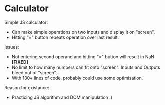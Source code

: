 # Calculator
Simple JS calculator: <br>
<ul>
  <li>Can make simple operations on two inputs and display it on "screen". <br>
  <li>Hitting "=" button repeats operation over last result.<br>
</ul>

Issues:
<ul>
  <li><s>Not entering second operand and hitting "=" button will result in NaN.</s> <strong>[FIXED]</strong> <br>
  <li>No limit to how many numbers can fit onto "screen". Inputs and Outputs bleed out of "screen".<br>
  <li>With 130+ lines of code, probably could use some optimisation.<br>
</ul>

Reason for existance:
<ul>
  <li>Practicing JS algorithm and DOM manipulation :)
</ul>


